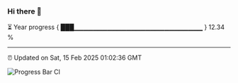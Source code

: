 ### Hi there 👋

⏳ Year progress { ███▁▁▁▁▁▁▁▁▁▁▁▁▁▁▁▁▁▁▁▁▁▁▁▁▁▁▁ } 12.34 %

---

⏰ Updated on Sat, 15 Feb 2025 01:02:36 GMT

![Progress Bar CI](https://github.com/liununu/liununu/workflows/Progress%20Bar%20CI/badge.svg)
